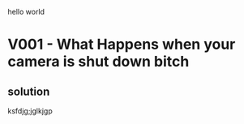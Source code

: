 hello world<br/>

# V001 - What Happens when your camera is shut down bitch

## solution 

ksfdjg;jglkjgp<br/>





